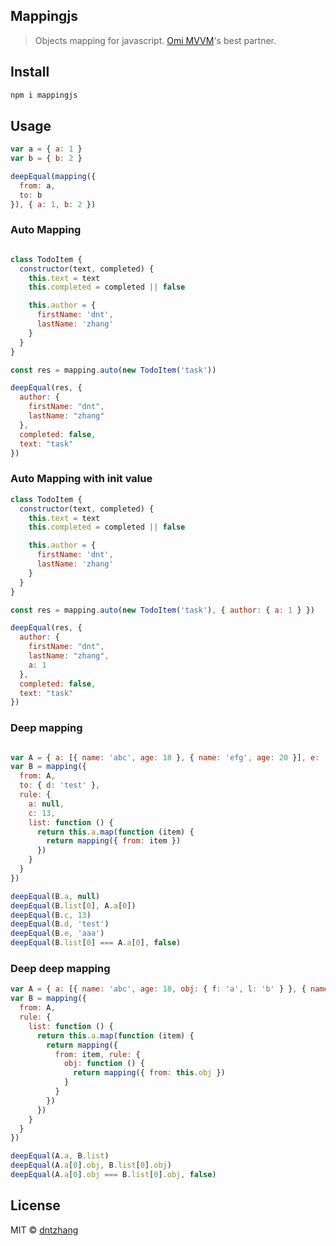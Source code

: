 ## Mappingjs

> Objects mapping for javascript. [Omi MVVM](https://github.com/Tencent/omi/blob/master/tutorial/omi-mvvm.md)'s best partner.

## Install

```js
npm i mappingjs
```

## Usage

```js
var a = { a: 1 }
var b = { b: 2 }

deepEqual(mapping({
  from: a,
  to: b
}), { a: 1, b: 2 })
```

### Auto Mapping


```js

class TodoItem {
  constructor(text, completed) {
    this.text = text
    this.completed = completed || false

    this.author = {
      firstName: 'dnt',
      lastName: 'zhang'
    }
  }
}

const res = mapping.auto(new TodoItem('task'))

deepEqual(res, {
  author: {
    firstName: "dnt",
    lastName: "zhang"
  },
  completed: false,
  text: "task"
})

```

### Auto Mapping with init value

```js
class TodoItem {
  constructor(text, completed) {
    this.text = text
    this.completed = completed || false

    this.author = {
      firstName: 'dnt',
      lastName: 'zhang'
    }
  }
}

const res = mapping.auto(new TodoItem('task'), { author: { a: 1 } })

deepEqual(res, {
  author: {
    firstName: "dnt",
    lastName: "zhang",
    a: 1
  },
  completed: false,
  text: "task"
})
```

### Deep mapping

```js

var A = { a: [{ name: 'abc', age: 18 }, { name: 'efg', age: 20 }], e: 'aaa' }
var B = mapping({
  from: A,
  to: { d: 'test' },
  rule: {
    a: null,
    c: 13,
    list: function () {
      return this.a.map(function (item) {
        return mapping({ from: item })
      })
    }
  }
})

deepEqual(B.a, null)
deepEqual(B.list[0], A.a[0])
deepEqual(B.c, 13)
deepEqual(B.d, 'test')
deepEqual(B.e, 'aaa')
deepEqual(B.list[0] === A.a[0], false)
```

### Deep deep mapping

```js
var A = { a: [{ name: 'abc', age: 18, obj: { f: 'a', l: 'b' } }, { name: 'efg', age: 20, obj: { f: 'a', l: 'b' } }], e: 'aaa' }
var B = mapping({
  from: A,
  rule: {
    list: function () {
      return this.a.map(function (item) {
        return mapping({
          from: item, rule: {
            obj: function () {
              return mapping({ from: this.obj })
            }
          }
        })
      })
    }
  }
})

deepEqual(A.a, B.list)
deepEqual(A.a[0].obj, B.list[0].obj)
deepEqual(A.a[0].obj === B.list[0].obj, false)
```

## License

MIT © [dntzhang](https://github.com/dntzhang)